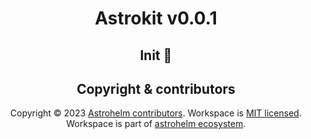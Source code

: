 <h1 align="center">Astrokit v0.0.1</h1>

<h2 align="center">Init 🚀</h2>

<h2 align="center">Copyright & contributors</h2>

<p align="center">
Copyright © 2023 <a href="https://github.com/astrohelm/workspace-example/graphs/contributors">Astrohelm contributors</a>.
Workspace is <a href="./LICENSE">MIT licensed</a>.<br/>
Workspace is part of <a href="https://github.com/astrohelm">astrohelm ecosystem</a>.
</p>
